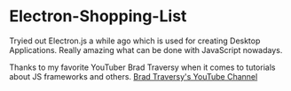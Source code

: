 # Electron-Shopping-List
Tryied out Electron.js a while ago which is used for creating Desktop Applications. 
Really amazing what can be done with JavaScript nowadays. 

Thanks to my favorite YouTuber Brad Traversy when it comes to tutorials about JS frameworks and others.
[Brad Traversy's YouTube Channel](https://www.youtube.com/user/TechGuyWeb)
